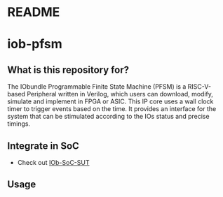 # README #

# iob-pfsm

## What is this repository for? ##

The IObundle Programmable Finite State Machine (PFSM) is a RISC-V-based Peripheral written in Verilog, which users can download, modify, simulate and implement in FPGA or ASIC.
This IP core uses a wall clock timer to trigger events based on the time. It provides an interface for the system that can be stimulated according to the IOs status and precise timings.

## Integrate in SoC ##

* Check out [IOb-SoC-SUT](https://github.com/IObundle/iob-soc-sut)

## Usage
